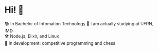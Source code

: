# Hi! 🙂

📚 In Bachelor of Infomation Technology 
🏫 I am actually studying at UFRN, IMD  
🛠️ Node.js, Elixir, and Linux  
🌱 In development: competitive programming and chess  
